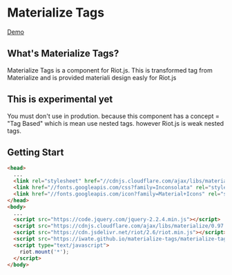 # Materialize Tags
[Demo](https://iwate.github.io/materialize-tags/)

## What's Materialize Tags?
Materialize Tags is a component for Riot.js. This is transformed tag from Materialize and is provided materiali design easly for Riot.js

## This is experimental yet
You must don't use in prodution. because this component has a concept = "Tag Based" which is mean use nested tags. however Riot.js is weak nested tags.

## Getting Start
```html
<head>
  ...
  <link rel="stylesheet" href="//cdnjs.cloudflare.com/ajax/libs/materialize/0.97.7/css/materialize.min.css">
  <link href="//fonts.googleapis.com/css?family=Inconsolata" rel="stylesheet" type="text/css">
  <link href="//fonts.googleapis.com/icon?family=Material+Icons" rel="stylesheet">
</head>
<body>
  ...
  <script src="https://code.jquery.com/jquery-2.2.4.min.js"></script>
  <script src="https://cdnjs.cloudflare.com/ajax/libs/materialize/0.97.7/js/materialize.min.js"></script>
  <script src="https://cdn.jsdelivr.net/riot/2.6/riot.min.js"></script>
  <script src="https://iwate.github.io/materialize-tags/materialize-tags.js"></script>
  <script type="text/javascript">
    riot.mount('*');
  </script>
</body>
```